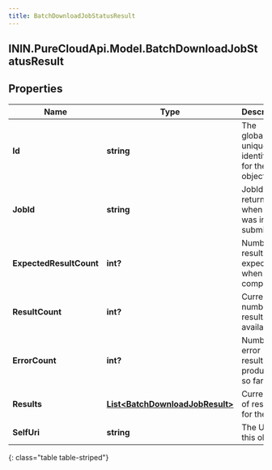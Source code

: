 ```yaml
---
title: BatchDownloadJobStatusResult
---
```

## ININ.PureCloudApi.Model.BatchDownloadJobStatusResult

## Properties

|Name | Type | Description | Notes|
|------------ | ------------- | ------------- | -------------|
| **Id** | **string** | The globally unique identifier for the object. | [optional] |
| **JobId** | **string** | JobId returned when job was initially submitted | [optional] |
| **ExpectedResultCount** | **int?** | Number of results expected when job is completed | [optional] |
| **ResultCount** | **int?** | Current number of results available | [optional] |
| **ErrorCount** | **int?** | Number of error results produced so far | [optional] |
| **Results** | [**List&lt;BatchDownloadJobResult&gt;**](BatchDownloadJobResult.html) | Current set of results for the job | [optional] |
| **SelfUri** | **string** | The URI for this object | [optional] |
{: class="table table-striped"}


